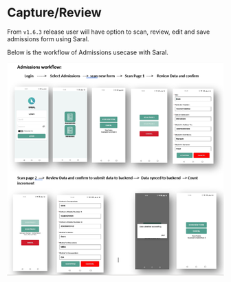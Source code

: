 # Capture/Review 

From `v1.6.3` release user will have option to scan, review, edit and save admissions form using Saral. 

Below is the workflow of Admissions usecase with Saral.

![](<../../.gitbook/assets/workflow.PNG>)
